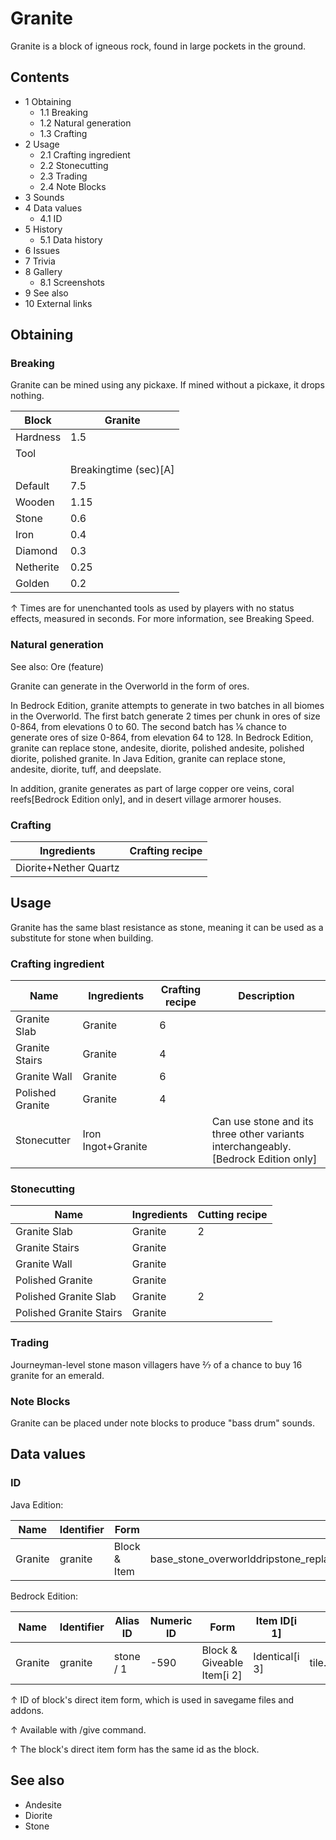 # Granite
Granite is a block of igneous rock, found in large pockets in the ground.

## Contents
- 1 Obtaining
	- 1.1 Breaking
	- 1.2 Natural generation
	- 1.3 Crafting
- 2 Usage
	- 2.1 Crafting ingredient
	- 2.2 Stonecutting
	- 2.3 Trading
	- 2.4 Note Blocks
- 3 Sounds
- 4 Data values
	- 4.1 ID
- 5 History
	- 5.1 Data history
- 6 Issues
- 7 Trivia
- 8 Gallery
	- 8.1 Screenshots
- 9 See also
- 10 External links

## Obtaining
### Breaking
Granite can be mined using any pickaxe. If mined without a pickaxe, it drops nothing.

| Block     | Granite               |
|-----------|-----------------------|
| Hardness  | 1.5                   |
| Tool      |                       |
|           | Breakingtime (sec)[A] |
| Default   | 7.5                   |
| Wooden    | 1.15                  |
| Stone     | 0.6                   |
| Iron      | 0.4                   |
| Diamond   | 0.3                   |
| Netherite | 0.25                  |
| Golden    | 0.2                   |


↑ Times are for unenchanted tools as used by players with no status effects, measured in seconds. For more information, see Breaking Speed.


### Natural generation
See also: Ore (feature)

Granite can generate in the Overworld in the form of ores. 

In Bedrock Edition, granite attempts to generate in two batches in all biomes in the Overworld. The first batch generate 2 times per chunk in ores of size 0-864, from elevations 0 to 60. The second batch has 1⁄6 chance to generate ores of size 0-864, from elevation 64 to 128. In Bedrock Edition, granite can replace stone, andesite, diorite, polished andesite‌, polished diorite‌, polished granite‌. In Java Edition, granite can replace stone, andesite, diorite, tuff, and deepslate.

In addition, granite generates as part of large copper ore veins, coral reefs‌[Bedrock Edition  only], and in desert village armorer houses.


### Crafting
| Ingredients           | Crafting recipe |
|-----------------------|-----------------|
| Diorite+Nether Quartz |                 |

## Usage
Granite has the same blast resistance as stone, meaning it can be used as a substitute for stone when building.

### Crafting ingredient
| Name             | Ingredients        | Crafting recipe | Description                                                                         |
|------------------|--------------------|-----------------|-------------------------------------------------------------------------------------|
| Granite Slab     | Granite            | 6               |                                                                                     |
| Granite Stairs   | Granite            | 4               |                                                                                     |
| Granite Wall     | Granite            | 6               |                                                                                     |
| Polished Granite | Granite            | 4               |                                                                                     |
| Stonecutter      | Iron Ingot+Granite |                 | Can use stone and its three other variants interchangeably.‌[Bedrock Edition  only] |

### Stonecutting
| Name                    | Ingredients | Cutting recipe |
|-------------------------|-------------|----------------|
| Granite Slab            | Granite     | 2              |
| Granite Stairs          | Granite     |                |
| Granite Wall            | Granite     |                |
| Polished Granite        | Granite     |                |
| Polished Granite Slab   | Granite     | 2              |
| Polished Granite Stairs | Granite     |                |

### Trading
Journeyman-level stone mason villagers have 2⁄7 of a chance to buy 16 granite for an emerald.

### Note Blocks
Granite can be placed under note blocks to produce "bass drum" sounds.

## Data values
### ID
Java Edition:

| Name    | Identifier | Form         | Block tags                                                                                                                    | Translation key         |
|---------|------------|--------------|-------------------------------------------------------------------------------------------------------------------------------|-------------------------|
| Granite | granite    | Block & Item | base_stone_overworlddripstone_replaceable_blockslush_ground_replaceablemoss_replaceablemineable/pickaxestone_ore_replaceables | block.minecraft.granite |

Bedrock Edition:

| Name    | Identifier | Alias ID  | Numeric ID | Form                       | Item ID[i 1]   | Translation key         |
|---------|------------|-----------|------------|----------------------------|----------------|-------------------------|
| Granite | granite    | stone / 1 | -590       | Block & Giveable Item[i 2] | Identical[i 3] | tile.stone.granite.name |


↑ ID of block's direct item form, which is used in savegame files and addons.

↑ Available with /give command.

↑ The block's direct item form has the same id as the block.


## See also
- Andesite
- Diorite
- Stone


